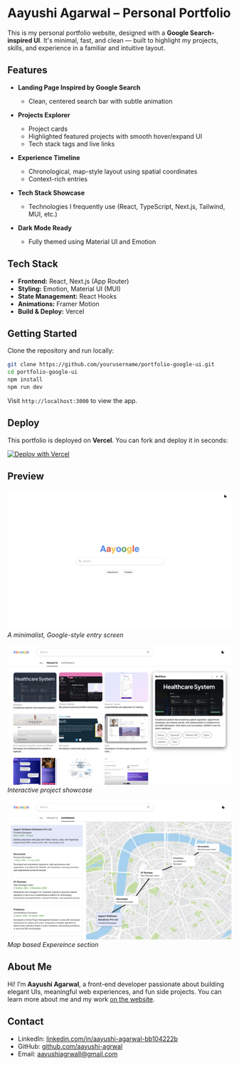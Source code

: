 # Aayushi Agarwal – Personal Portfolio

This is my personal portfolio website, designed with a **Google Search-inspired UI**. It's minimal, fast, and clean — built to highlight my projects, skills, and experience in a familiar and intuitive layout.

## Features

* **Landing Page Inspired by Google Search**

  * Clean, centered search bar with subtle animation

* **Projects Explorer**

  * Project cards
  * Highlighted featured projects with smooth hover/expand UI
  * Tech stack tags and live links

* **Experience Timeline**

  * Chronological, map-style layout using spatial coordinates
  * Context-rich entries

* **Tech Stack Showcase**

  * Technologies I frequently use (React, TypeScript, Next.js, Tailwind, MUI, etc.)

* **Dark Mode Ready**

  * Fully themed using Material UI and Emotion

## Tech Stack

* **Frontend:** React, Next.js (App Router)
* **Styling:** Emotion, Material UI (MUI)
* **State Management:** React Hooks
* **Animations:** Framer Motion
* **Build & Deploy:** Vercel

## Getting Started

Clone the repository and run locally:

```bash
git clone https://github.com/yourusername/portfolio-google-ui.git
cd portfolio-google-ui
npm install
npm run dev
```

Visit `http://localhost:3000` to view the app.

## Deploy

This portfolio is deployed on **Vercel**. You can fork and deploy it in seconds:

[![Deploy with Vercel](https://vercel.com/button)](https://vercel.com/new)

## Preview

![Landing Page Screenshot](./public/screenshots/landing.png)
*A minimalist, Google-style entry screen*

![Project Grid Screenshot](./public/screenshots/projects.png)
*Interactive project showcase*

![Experience Map Screenshot](./public/screenshots/experience.png)
*Map based Expereince section*

## About Me

Hi! I’m **Aayushi Agarwal**, a front-end developer passionate about building elegant UIs, meaningful web experiences, and fun side projects. You can learn more about me and my work [on the website](https://portfoliov2-pi-five.vercel.app/projects).

## Contact

* LinkedIn: [linkedin.com/in/aayushi-agarwal-bb104222b](https://www.linkedin.com/in/aayushi-agarwal-bb104222b/)
* GitHub: [github.com/aayushi-agrwal](https://github.com//aayushi-agrwal)
* Email: [aayushiagrwall@gmail.com](mailto:aayushiagrwall@gmail.com)
